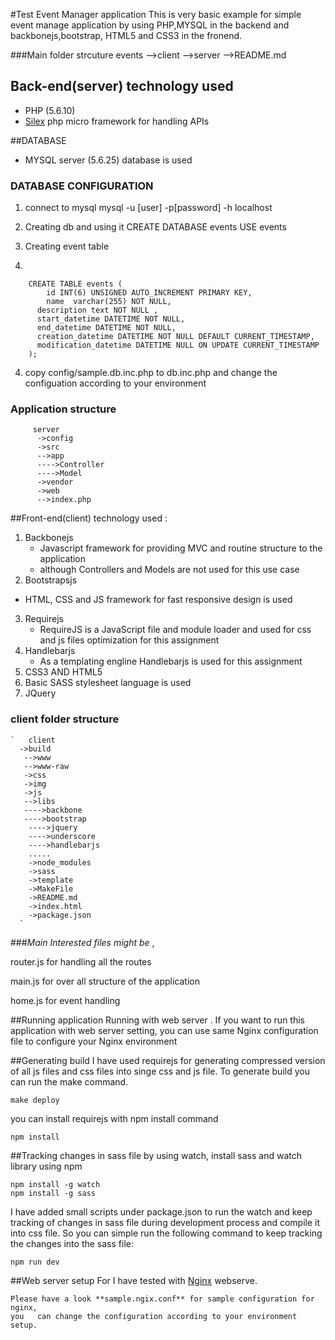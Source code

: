 #Test Event Manager application 
This is very basic example for simple event manage application by using PHP,MYSQL in the backend and backbonejs,bootstrap, HTML5 and CSS3 in the fronend.

###Main folder strcuture
        events
        -->client
        -->server
        -->README.md

## Back-end(server) technology used
- PHP (5.6.10)
- [Silex](http://silex.sensiolabs.org/) php micro framework for handling APIs



##DATABASE 

- MYSQL server (5.6.25) database is used

### DATABASE CONFIGURATION

1. connect to mysql
mysql -u [user] -p[password] -h localhost 

2. Creating db and using it
CREATE DATABASE events
USE events

3. Creating event table
4. 


        CREATE TABLE events (
            id INT(6) UNSIGNED AUTO_INCREMENT PRIMARY KEY,
            name  varchar(255) NOT NULL,
          description text NOT NULL ,
          start_datetime DATETIME NOT NULL,
          end_datetime DATETIME NOT NULL,
          creation_datetime DATETIME NOT NULL DEFAULT CURRENT_TIMESTAMP,
          modification_datetime DATETIME NULL ON UPDATE CURRENT_TIMESTAMP
        );



4. copy config/sample.db.inc.php to db.inc.php and change the configuation according to your environment

### Application structure

         server
          ->config
          ->src
          -->app
          ---->Controller
          ---->Model
          ->vendor
          ->web
          -->index.php
          



##Front-end(client) technology used :

 1. Backbonejs
      - Javascript framework for providing MVC and routine structure to the application 
      - although Controllers and Models are not used for this use case
 2. Bootstrapsjs
   - HTML, CSS and JS framework for fast responsive design is used
 3. Requirejs
       - RequireJS is a JavaScript file and module loader and used for css and js files optimization for this assignment
 4. Handlebarjs
    - As a templating engline Handlebarjs is used for this assignment
 5. CSS3 AND HTML5
 6. Basic SASS stylesheet language is used  
 7. JQuery 

### client folder structure

    `   client
      ->build
       -->www
       -->www-raw
       ->css
       ->img
       ->js
       -->libs
       ---->backbone
       ---->bootstrap
        ---->jquery
        ---->underscore
        ---->handlebarjs
        .....
        ->node_modules
        ->sass
        ->template
        ->MakeFile
        ->README.md
        ->index.html
        ->package.json
      `

###*Main Interested files might be* ,

router.js for handling all the routes

main.js for over all structure of the application

home.js for event handling

##Running application
Running with web server . If you want to run this application with web server setting, you can use same Nginx configuration file to configure your Nginx environment


##Generating build
 I have used requirejs for generating compressed version of all js files and css files into singe css and js file. To generate build you can run the make command.
 

    make deploy

you can install requirejs with npm install command

    npm install 

##Tracking changes in sass file by using watch, install sass and watch library using npm

    npm install -g watch
    npm install -g sass 
I have added small scripts under package.json to run the watch and keep tracking of changes in sass file during development process and compile it into css file. So you can simple run the following command to keep tracking the changes into the sass file:

    npm run dev

 
##Web server setup
For I have tested with [Nginx](http://nginx.org/) webserve.


    Please have a look **sample.ngix.conf** for sample configuration for nginx, 
    you   can change the configuration according to your environment setup. 
    
    
    

